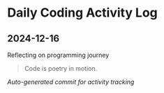 # Daily Coding Activity Log

## 2024-12-16

Reflecting on programming journey

> Code is poetry in motion.

*Auto-generated commit for activity tracking*

